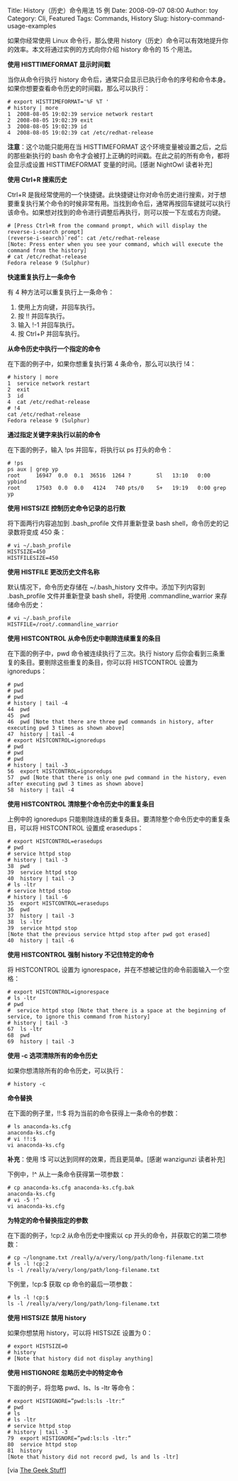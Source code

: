 Title: History（历史）命令用法 15 例
Date: 2008-09-07 08:00
Author: toy
Category: Cli, Featured
Tags: Commands, History
Slug: history-command-usage-examples

如果你经常使用 Linux 命令行，那么使用
history（历史）命令可以有效地提升你的效率。本文将通过实例的方式向你介绍
history 命令的 15 个用法。

**使用 HISTTIMEFORMAT 显示时间戳**

当你从命令行执行 history
命令后，通常只会显示已执行命令的序号和命令本身。如果你想要查看命令历史的时间戳，那么可以执行：


    # export HISTTIMEFORMAT='%F %T '
    # history | more
    1  2008-08-05 19:02:39 service network restart
    2  2008-08-05 19:02:39 exit
    3  2008-08-05 19:02:39 id
    4  2008-08-05 19:02:39 cat /etc/redhat-release

**注意**：这个功能只能用在当 HISTTIMEFORMAT
这个环境变量被设置之后，之后的那些新执行的 bash
命令才会被打上正确的时间戳。在此之前的所有命令，都将会显示成设置
HISTTIMEFORMAT 变量的时间。[感谢 NightOwl 读者补充]

**使用 Ctrl+R 搜索历史**

Ctrl+R
是我经常使用的一个快捷键。此快捷键让你对命令历史进行搜索，对于想要重复执行某个命令的时候非常有用。当找到命令后，通常再按回车键就可以执行该命令。如果想对找到的命令进行调整后再执行，则可以按一下左或右方向键。


    # [Press Ctrl+R from the command prompt, which will display the reverse-i-search prompt]
    (reverse-i-search)`red‘: cat /etc/redhat-release
    [Note: Press enter when you see your command, which will execute the command from the history]
    # cat /etc/redhat-release
    Fedora release 9 (Sulphur)

**快速重复执行上一条命令**

有 4 种方法可以重复执行上一条命令：

1.  使用上方向键，并回车执行。
2.  按 !! 并回车执行。
3.  输入 !-1 并回车执行。
4.  按 Ctrl+P 并回车执行。

**从命令历史中执行一个指定的命令**

在下面的例子中，如果你想重复执行第 4 条命令，那么可以执行 !4：


    # history | more
    1  service network restart
    2  exit
    3  id
    4  cat /etc/redhat-release
    # !4
    cat /etc/redhat-release
    Fedora release 9 (Sulphur)

**通过指定关键字来执行以前的命令**

在下面的例子，输入 !ps 并回车，将执行以 ps 打头的命令：


    # !ps
    ps aux | grep yp
    root     16947  0.0  0.1  36516  1264 ?        Sl   13:10   0:00 ypbind
    root     17503  0.0  0.0   4124   740 pts/0    S+   19:19   0:00 grep yp

**使用 HISTSIZE 控制历史命令记录的总行数**

将下面两行内容追加到 .bash\_profile 文件并重新登录 bash
shell，命令历史的记录数将变成 450 条：


    # vi ~/.bash_profile
    HISTSIZE=450
    HISTFILESIZE=450

**使用 HISTFILE 更改历史文件名称**

默认情况下，命令历史存储在 ~/.bash\_history 文件中。添加下列内容到
.bash\_profile 文件并重新登录 bash shell，将使用 .commandline\_warrior
来存储命令历史：


    # vi ~/.bash_profile
    HISTFILE=/root/.commandline_warrior

**使用 HISTCONTROL 从命令历史中剔除连续重复的条目**

在下面的例子中，pwd 命令被连续执行了三次。执行 history
后你会看到三条重复的条目。要剔除这些重复的条目，你可以将 HISTCONTROL
设置为 ignoredups：


    # pwd
    # pwd
    # pwd
    # history | tail -4
    44  pwd
    45  pwd
    46  pwd [Note that there are three pwd commands in history, after executing pwd 3 times as shown above]
    47  history | tail -4
    # export HISTCONTROL=ignoredups
    # pwd
    # pwd
    # pwd
    # history | tail -3
    56  export HISTCONTROL=ignoredups
    57  pwd [Note that there is only one pwd command in the history, even after executing pwd 3 times as shown above]
    58  history | tail -4

**使用 HISTCONTROL 清除整个命令历史中的重复条目**

上例中的 ignoredups
只能剔除连续的重复条目。要清除整个命令历史中的重复条目，可以将
HISTCONTROL 设置成 erasedups：


    # export HISTCONTROL=erasedups
    # pwd
    # service httpd stop
    # history | tail -3
    38  pwd
    39  service httpd stop
    40  history | tail -3
    # ls -ltr
    # service httpd stop
    # history | tail -6
    35  export HISTCONTROL=erasedups
    36  pwd
    37  history | tail -3
    38  ls -ltr
    39  service httpd stop
    [Note that the previous service httpd stop after pwd got erased]
    40  history | tail -6

**使用 HISTCONTROL 强制 history 不记住特定的命令**

将 HISTCONTROL 设置为
ignorespace，并在不想被记住的命令前面输入一个空格：


    # export HISTCONTROL=ignorespace
    # ls -ltr
    # pwd
    #  service httpd stop [Note that there is a space at the beginning of service, to ignore this command from history]
    # history | tail -3
    67  ls -ltr
    68  pwd
    69  history | tail -3

**使用 -c 选项清除所有的命令历史**

如果你想清除所有的命令历史，可以执行：

    # history -c

**命令替换**

在下面的例子里，!!:$ 将为当前的命令获得上一条命令的参数：


    # ls anaconda-ks.cfg
    anaconda-ks.cfg
    # vi !!:$
    vi anaconda-ks.cfg

**补充**：使用 !$ 可以达到同样的效果，而且更简单。[感谢 wanzigunzi
读者补充]

下例中，!^ 从上一条命令获得第一项参数：


    # cp anaconda-ks.cfg anaconda-ks.cfg.bak
    anaconda-ks.cfg
    # vi -5 !^
    vi anaconda-ks.cfg

**为特定的命令替换指定的参数**

在下面的例子，!cp:2 从命令历史中搜索以 cp
开头的命令，并获取它的第二项参数：


    # cp ~/longname.txt /really/a/very/long/path/long-filename.txt
    # ls -l !cp:2
    ls -l /really/a/very/long/path/long-filename.txt

下例里，!cp:$ 获取 cp 命令的最后一项参数：


    # ls -l !cp:$
    ls -l /really/a/very/long/path/long-filename.txt

**使用 HISTSIZE 禁用 history**

如果你想禁用 history，可以将 HISTSIZE 设置为 0：


    # export HISTSIZE=0
    # history
    # [Note that history did not display anything]

**使用 HISTIGNORE 忽略历史中的特定命令**

下面的例子，将忽略 pwd、ls、ls -ltr 等命令：


    # export HISTIGNORE=”pwd:ls:ls -ltr:”
    # pwd
    # ls
    # ls -ltr
    # service httpd stop
    # history | tail -3
    79  export HISTIGNORE=”pwd:ls:ls -ltr:”
    80  service httpd stop
    81  history
    [Note that history did not record pwd, ls and ls -ltr]

[via [The Geek
Stuff](http://www.thegeekstuff.com/2008/08/15-examples-to-master-linux-command-line-history/)]
